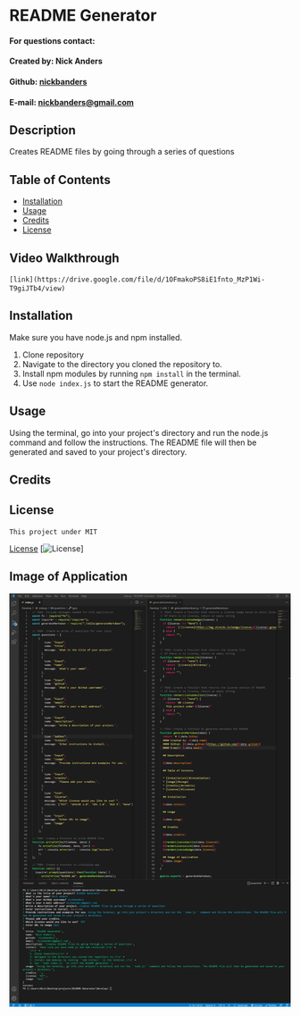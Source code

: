 # README Generator
  #### For questions contact:
  #### Created by: Nick Anders
  #### Github: [nickbanders](https://github.com/nickbanders)
  #### E-mail: nickbanders@gmail.com

  ## Description

  Creates README files by going through a series of questions

  ## Table of Contents

  * [Installation](#installation)
  * [Usage](#usage)
  * [Credits](#credits)
  * [License](#license)

## Video Walkthrough
    [link](https://drive.google.com/file/d/1OFmakoPS8iE1fnto_MzP1Wi-T9giJTb4/view)

## Installation

Make sure you have node.js and npm installed.
1. Clone repository
2. Navigate to the directory you cloned the repository to.
3. Install npm modules by running ``npm install`` in the terminal.
4. Use ``node index.js`` to start the README generator.

  ## Usage
  
  Using the terminal, go into your project's directory and run the node.js command and follow the instructions. The README file will then be generated and saved to your project's directory.

  ## Credits

  

  ## License
    This project under MIT
  [License](#license)
  [![License](https://img.shields.io/badge/license-MIT-green.svg)]

  ## Image of Application
  ![Snapshot](https://raw.githubusercontent.com/nickbanders/README-generator/main/images/project-image.png)
